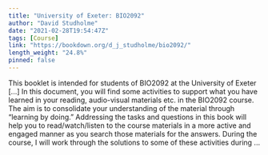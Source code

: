 ```yaml
---
title: "University of Exeter: BIO2092"
author: "David Studholme"
date: "2021-02-28T19:54:47Z"
tags: [Course]
link: "https://bookdown.org/d_j_studholme/bio2092/"
length_weight: "24.8%"
pinned: false
---
```


This booklet is intended for students of BIO2092 at the University of Exeter [...] In this document, you will find some activities to support what you have learned in your reading, audio-visual
materials etc. in the BIO2092 course. The aim is to consolidate your understanding of the material through “learning by doing.” Addressing the
tasks and questions in this book will help you to read/watch/listen to the course materials in a more active
and engaged manner as you search those materials for the answers. During the course, I will work through the solutions to some of these activities during  ...
